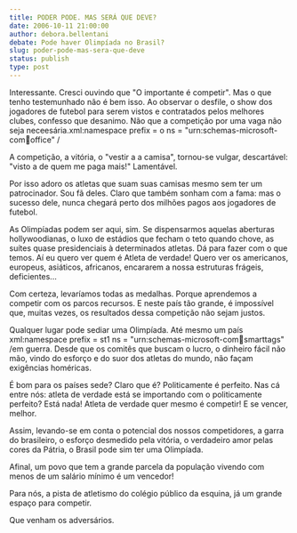 ```yaml
---
title: PODER PODE. MAS SERÁ QUE DEVE?
date: 2006-10-11 21:00:00
author: debora.bellentani
debate: Pode haver Olimpíada no Brasil?
slug: poder-pode-mas-sera-que-deve
status: publish 
type: post
---
```


Interessante. Cresci ouvindo que "O importante é competir". Mas o que tenho testemunhado não é bem isso. Ao observar o desfile, o show dos jogadores de futebol para serem vistos e contratados pelos melhores clubes, confesso que desanimo. Não que a competição por uma vaga não seja neceesária.xml:namespace prefix = o ns = "urn:schemas-microsoft-com:office:office" /


A competição, a vitória, o "vestir a a camisa", tornou-se vulgar, descartável: "visto a de quem me paga mais!" Lamentável.


Por isso adoro os atletas que suam suas camisas mesmo sem ter um patrocinador. Sou fã deles. Claro que também sonham com a fama: mas o sucesso dele, nunca chegará perto dos milhões pagos aos jogadores de futebol.


As Olimpíadas podem ser aqui, sim. Se dispensarmos aquelas aberturas hollywoodianas, o luxo de estádios que fecham o teto quando chove, as suítes quase presidenciais à determinados atletas. Dá para fazer com o que temos. Aí eu quero ver quem é Atleta de verdade! Quero ver os americanos, europeus, asiáticos, africanos, encararem a nossa estruturas frágeis, deficientes...


Com certeza, levaríamos todas as medalhas. Porque aprendemos a competir com os parcos recursos. E neste país tão grande, é impossível que, muitas vezes, os resultados dessa competição não sejam justos.


Qualquer lugar pode sediar uma Olimpíada. Até mesmo um país xml:namespace prefix = st1 ns = "urn:schemas-microsoft-com:office:smarttags" /em guerra. Desde que os comitês que buscam o lucro, o dinheiro fácil não mão, vindo do esforço e do suor dos atletas do mundo, não façam exigências homéricas.


É bom para os países sede? Claro que é? Politicamente é perfeito. Nas cá entre nós: atleta de verdade está se importando com o politicamente perfeito? Está nada! Atleta de verdade quer mesmo é competir! E se vencer, melhor.


Assim, levando-se em conta o potencial dos nossos competidores, a garra do brasileiro, o esforço desmedido pela vitória, o verdadeiro amor pelas cores da Pátria, o Brasil pode sim ter uma Olimpíada.


Afinal, um povo que tem a grande parcela da população vivendo com menos de um salário mínimo é um vencedor! 


Para nós, a pista de atletismo do colégio público da esquina, já um grande espaço para competir.


Que venham os adversários.


 


